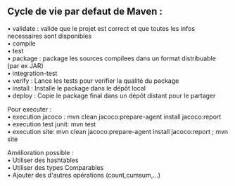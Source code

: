 <h2>Cycle de vie par defaut de Maven :</h2>

• validate : valide que le projet est correct et que toutes les infos
  necessaires sont disponibles</br>
• compile</br>
• test</br>
• package :  package les sources compilees dans un format
  distribuable (par ex JAR)</br>
• integration-test</br>
• verify :  Lance les tests pour verifier la qualité du package</br>
• install :  Installe le package dans le dépôt local</br>
• deploy : Copie le package final dans un dépôt distant pour le
  partager</br>
  
  
Pour executer :</br>
• execution jacoco :      mvn clean jacoco:prepare-agent install jacoco:report</br>
• execution test junit:   mvn test </br>
• execution site:         mvn clean jacoco:prepare-agent install jacoco:report ; mvn site</br>



Amélioration possible : </br>
• Utiliser des hashtables </br>
• Utiliser des types Comparables </br>
• Ajouter des d'autres opérations (count,cumsum,...) </br>

